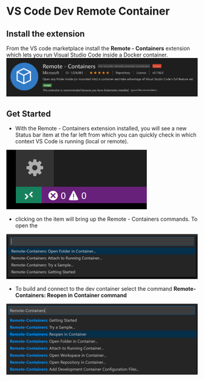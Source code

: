 # VS Code Dev Remote Container

## Install the extension
From the VS code marketplace install the **Remote - Containers** extension which lets you run Visual Studio Code inside a Docker container.
![Remote - Containers](./images/containers-extension.png)


## Get Started

- With the Remote - Containers extension installed, you will see a new Status bar item at the far left from which you can quickly check in which context VS Code is running (local or remote).

![Remote - Containers](./images/remote-status-bar.png)

- clicking on the item will bring up the Remote - Containers commands. To open the 

![Remote - Containers](./images/remote-containers-commands.png)

- To build and connect to the dev container select the command **Remote-Containers: Reopen in Container command**

![Remote - Containers](./images/remote-containers-reopen.png)

